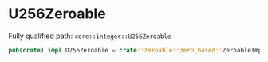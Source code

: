 # U256Zeroable

Fully qualified path: `core::integer::U256Zeroable`

```rust
pub(crate) impl U256Zeroable = crate::zeroable::zero_based::ZeroableImpl<u256, U256Zero>;
```

